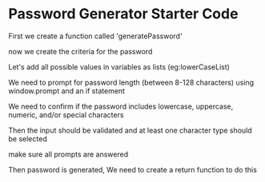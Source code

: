 # Password Generator Starter Code

First we create a function called 'generatePassword'

now we create the criteria for the password

Let's add all possible values in variables as lists (eg:lowerCaseList)

We need to prompt for password length (between 8-128 characters) using window.prompt and an if statement

We need to confirm if the password includes lowercase, uppercase, numeric, and/or special characters

Then the input should be validated and at least one character type should be selected

make sure all prompts are answered

Then password is generated, We need to create a return function to do this
